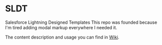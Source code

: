 # SLDT

Salesforce Lightning Designed Templates
This repo was founded because I'm tired adding modal markup everywhere I needed it.

The content description and usage you can find in [Wiki](https://github.com/sldt-lib/sldt/wiki).
